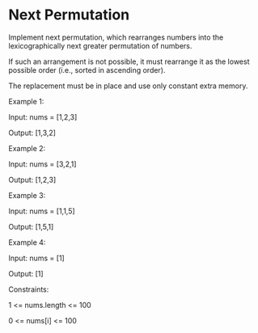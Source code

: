 # Next Permutation

Implement next permutation, which rearranges numbers into the lexicographically next greater permutation of numbers.

If such an arrangement is not possible, it must rearrange it as the lowest possible order (i.e., sorted in ascending order).

The replacement must be in place and use only constant extra memory.

 

Example 1:

Input: nums = [1,2,3]

Output: [1,3,2]

Example 2:

Input: nums = [3,2,1]


Output: [1,2,3]

Example 3:


Input: nums = [1,1,5]

Output: [1,5,1]

Example 4:

Input: nums = [1]

Output: [1]
 

Constraints:

1 <= nums.length <= 100

0 <= nums[i] <= 100
